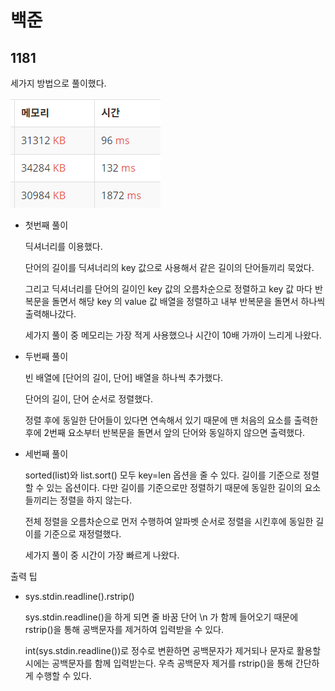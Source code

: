 # 백준

## 1181

세가지 방법으로 풀이했다.

![캡처](캡처.PNG)

- 첫번째 풀이

  딕셔너리를 이용했다.

  단어의 길이를 딕셔너리의 key 값으로 사용해서 같은 길이의 단어들끼리 묵었다.

  그리고 딕셔너리를 단어의 길이인 key 값의 오름차순으로 정렬하고 key 값 마다 반복문을 돌면서 해당 key 의 value 값 배열을 정렬하고 내부 반복문을 돌면서 하나씩 출력해나갔다.

  세가지 풀이 중 메모리는 가장 적게 사용했으나 시간이 10배 가까이 느리게 나왔다.



- 두번째 풀이

  빈 배열에 [단어의 길이, 단어] 배열을 하나씩 추가했다.

  단어의 길이, 단어 순서로 정렬했다.

  정렬 후에 동일한 단어들이 있다면 연속해서 있기 때문에 맨 처음의 요소를 출력한 후에 2번째 요소부터 반복문을 돌면서 앞의 단어와 동일하지 않으면 출력했다.



- 세번째 풀이

  sorted(list)와 list.sort() 모두 key=len 옵션을 줄 수 있다. 길이를 기준으로 정렬할 수 있는 옵션이다. 다만 길이를 기준으로만 정렬하기 때문에 동일한 길이의 요소들끼리는 정렬을 하지 않는다.

  전체 정렬을 오름차순으로 먼저 수행하여 알파벳 순서로 정렬을 시킨후에 동일한 길이를 기준으로 재정렬했다.

  세가지 풀이 중 시간이 가장 빠르게 나왔다.



출력 팁

- sys.stdin.readline().rstrip()

  sys.stdin.readline()을 하게 되면 줄 바꿈 단어 \n 가 함께 들어오기 때문에 rstrip()을 통해 공백문자를 제거하여 입력받을 수 있다.

  int(sys.stdin.readline())로 정수로 변환하면 공백문자가 제거되나 문자로 활용할시에는 공백문자를 함께 입력받는다. 우측 공백문자 제거를 rstrip()을 통해 간단하게 수행할 수 있다.

